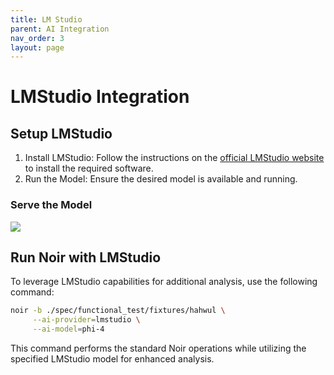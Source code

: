 ```yaml
---
title: LM Studio
parent: AI Integration
nav_order: 3
layout: page
---
```


# LMStudio Integration

## Setup LMStudio

1. Install LMStudio: Follow the instructions on the [official LMStudio website](https://lmstudio.ai) to install the required software.
2. Run the Model: Ensure the desired model is available and running.

### Serve the Model

![](../../../images/advanced/lmstudio.png)

## Run Noir with LMStudio

To leverage LMStudio capabilities for additional analysis, use the following command:

```bash
noir -b ./spec/functional_test/fixtures/hahwul \
     --ai-provider=lmstudio \
     --ai-model=phi-4
```

This command performs the standard Noir operations while utilizing the specified LMStudio model for enhanced analysis.
